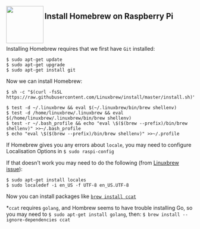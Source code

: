 <a href="https://docs.brew.sh/Homebrew-on-Linux"><img src="https://brew.sh/assets/img/linuxbrew.png" align="left" width="100px"></a>

## Install Homebrew on Raspberry Pi

<br>
<br>

Installing Homebrew requires that we first have `Git` installed:

```
$ sudo apt-get update
$ sudo apt-get upgrade
$ sudo apt-get install git
```

Now we can install Homebrew:

```
$ sh -c "$(curl -fsSL https://raw.githubusercontent.com/Linuxbrew/install/master/install.sh)"
```

```
$ test -d ~/.linuxbrew && eval $(~/.linuxbrew/bin/brew shellenv)
$ test -d /home/linuxbrew/.linuxbrew && eval $(/home/linuxbrew/.linuxbrew/bin/brew shellenv)
$ test -r ~/.bash_profile && echo "eval \$($(brew --prefix)/bin/brew shellenv)" >>~/.bash_profile
$ echo "eval \$($(brew --prefix)/bin/brew shellenv)" >>~/.profile
```

If Homebrew gives you any errors about `locale`, you may need to configure Localisation Options in `$ sudo raspi-config`

If that doesn't work you may need to do the following (from [Linuxbrew issue](https://github.com/Linuxbrew/brew/issues/568#issuecomment-367417842)):

```
$ sudo apt-get install locales
$ sudo localedef -i en_US -f UTF-8 en_US.UTF-8
```

Now you can install packages like [`brew install ccat`](https://github.com/jingweno/ccat)

\*`ccat` requires `golang`, and Hombrew seems to have trouble installing Go, so you may need to `$ sudo apt-get install golang`, then: `$ brew install --ignore-dependencies ccat`

